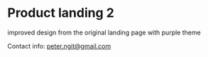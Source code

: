 # Product landing  2 

improved design from the original landing page with purple theme



Contact info: peter.ngit@gmail.com
